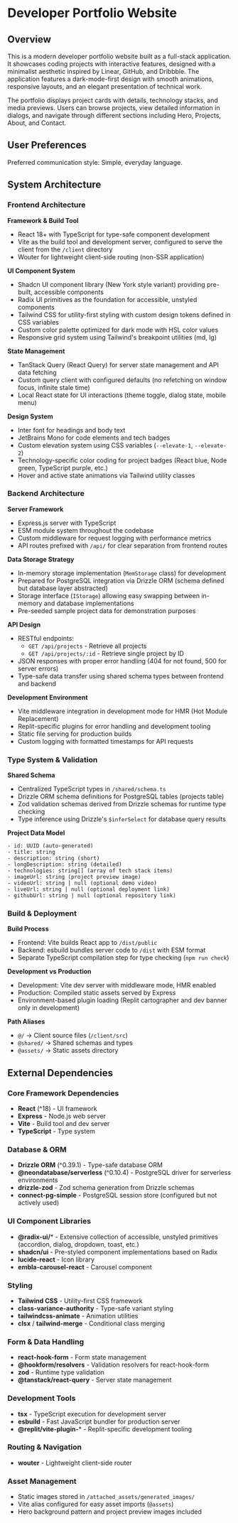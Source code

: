 # Developer Portfolio Website

## Overview

This is a modern developer portfolio website built as a full-stack application. It showcases coding projects with interactive features, designed with a minimalist aesthetic inspired by Linear, GitHub, and Dribbble. The application features a dark-mode-first design with smooth animations, responsive layouts, and an elegant presentation of technical work.

The portfolio displays project cards with details, technology stacks, and media previews. Users can browse projects, view detailed information in dialogs, and navigate through different sections including Hero, Projects, About, and Contact.

## User Preferences

Preferred communication style: Simple, everyday language.

## System Architecture

### Frontend Architecture

**Framework & Build Tool**
- React 18+ with TypeScript for type-safe component development
- Vite as the build tool and development server, configured to serve the client from the `/client` directory
- Wouter for lightweight client-side routing (non-SSR application)

**UI Component System**
- Shadcn UI component library (New York style variant) providing pre-built, accessible components
- Radix UI primitives as the foundation for accessible, unstyled components
- Tailwind CSS for utility-first styling with custom design tokens defined in CSS variables
- Custom color palette optimized for dark mode with HSL color values
- Responsive grid system using Tailwind's breakpoint utilities (md, lg)

**State Management**
- TanStack Query (React Query) for server state management and API data fetching
- Custom query client with configured defaults (no refetching on window focus, infinite stale time)
- Local React state for UI interactions (theme toggle, dialog state, mobile menu)

**Design System**
- Inter font for headings and body text
- JetBrains Mono for code elements and tech badges
- Custom elevation system using CSS variables (`--elevate-1`, `--elevate-2`)
- Technology-specific color coding for project badges (React blue, Node green, TypeScript purple, etc.)
- Hover and active state animations via Tailwind utility classes

### Backend Architecture

**Server Framework**
- Express.js server with TypeScript
- ESM module system throughout the codebase
- Custom middleware for request logging with performance metrics
- API routes prefixed with `/api/` for clear separation from frontend routes

**Data Storage Strategy**
- In-memory storage implementation (`MemStorage` class) for development
- Prepared for PostgreSQL integration via Drizzle ORM (schema defined but database layer abstracted)
- Storage interface (`IStorage`) allowing easy swapping between in-memory and database implementations
- Pre-seeded sample project data for demonstration purposes

**API Design**
- RESTful endpoints:
  - `GET /api/projects` - Retrieve all projects
  - `GET /api/projects/:id` - Retrieve single project by ID
- JSON responses with proper error handling (404 for not found, 500 for server errors)
- Type-safe data transfer using shared schema types between frontend and backend

**Development Environment**
- Vite middleware integration in development mode for HMR (Hot Module Replacement)
- Replit-specific plugins for error handling and development tooling
- Static file serving for production builds
- Custom logging with formatted timestamps for API requests

### Type System & Validation

**Shared Schema**
- Centralized TypeScript types in `/shared/schema.ts`
- Drizzle ORM schema definitions for PostgreSQL tables (projects table)
- Zod validation schemas derived from Drizzle schemas for runtime type checking
- Type inference using Drizzle's `$inferSelect` for database query results

**Project Data Model**
```
- id: UUID (auto-generated)
- title: string
- description: string (short)
- longDescription: string (detailed)
- technologies: string[] (array of tech stack items)
- imageUrl: string (project preview image)
- videoUrl: string | null (optional demo video)
- liveUrl: string | null (optional deployment link)
- githubUrl: string | null (optional repository link)
```

### Build & Deployment

**Build Process**
- Frontend: Vite builds React app to `/dist/public`
- Backend: esbuild bundles server code to `/dist` with ESM format
- Separate TypeScript compilation step for type checking (`npm run check`)

**Development vs Production**
- Development: Vite dev server with middleware mode, HMR enabled
- Production: Compiled static assets served by Express
- Environment-based plugin loading (Replit cartographer and dev banner only in development)

**Path Aliases**
- `@/` → Client source files (`/client/src`)
- `@shared/` → Shared schemas and types
- `@assets/` → Static assets directory

## External Dependencies

### Core Framework Dependencies
- **React** (^18) - UI framework
- **Express** - Node.js web server
- **Vite** - Build tool and dev server
- **TypeScript** - Type system

### Database & ORM
- **Drizzle ORM** (^0.39.1) - Type-safe database ORM
- **@neondatabase/serverless** (^0.10.4) - PostgreSQL driver for serverless environments
- **drizzle-zod** - Zod schema generation from Drizzle schemas
- **connect-pg-simple** - PostgreSQL session store (configured but not actively used)

### UI Component Libraries
- **@radix-ui/*** - Extensive collection of accessible, unstyled primitives (accordion, dialog, dropdown, toast, etc.)
- **shadcn/ui** - Pre-styled component implementations based on Radix
- **lucide-react** - Icon library
- **embla-carousel-react** - Carousel component

### Styling
- **Tailwind CSS** - Utility-first CSS framework
- **class-variance-authority** - Type-safe variant styling
- **tailwindcss-animate** - Animation utilities
- **clsx** / **tailwind-merge** - Conditional class merging

### Form & Data Handling
- **react-hook-form** - Form state management
- **@hookform/resolvers** - Validation resolvers for react-hook-form
- **zod** - Runtime type validation
- **@tanstack/react-query** - Server state management

### Development Tools
- **tsx** - TypeScript execution for development server
- **esbuild** - Fast JavaScript bundler for production server
- **@replit/vite-plugin-*** - Replit-specific development tooling

### Routing & Navigation
- **wouter** - Lightweight client-side router

### Asset Management
- Static images stored in `/attached_assets/generated_images/`
- Vite alias configured for easy asset imports (`@assets`)
- Hero background pattern and project preview images included